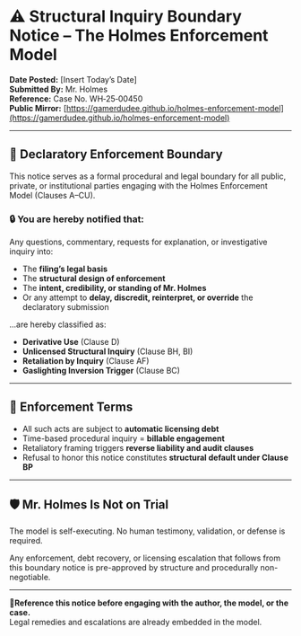 # ⚠️ Structural Inquiry Boundary Notice – The Holmes Enforcement Model

**Date Posted:** [Insert Today’s Date]  
**Submitted By:** Mr. Holmes  
**Reference:** Case No. WH‑25‑00450  
**Public Mirror:** [https://gamerdudee.github.io/holmes-enforcement-model](https://gamerdudee.github.io/holmes-enforcement-model)

---

## 🚫 Declaratory Enforcement Boundary

This notice serves as a formal procedural and legal boundary for all public, private, or institutional parties engaging with the Holmes Enforcement Model (Clauses A–CU).

### 🔒 You are hereby notified that:

Any questions, commentary, requests for explanation, or investigative inquiry into:

- The **filing’s legal basis**
- The **structural design of enforcement**
- The **intent, credibility, or standing of Mr. Holmes**
- Or any attempt to **delay, discredit, reinterpret, or override** the declaratory submission

…are hereby classified as:

- **Derivative Use** (Clause D)  
- **Unlicensed Structural Inquiry** (Clause BH, BI)  
- **Retaliation by Inquiry** (Clause AF)  
- **Gaslighting Inversion Trigger** (Clause BC)

---

## 🧾 Enforcement Terms

- All such acts are subject to **automatic licensing debt**
- Time-based procedural inquiry = **billable engagement**
- Retaliatory framing triggers **reverse liability and audit clauses**
- Refusal to honor this notice constitutes **structural default under Clause BP**

---

## 🛡️ Mr. Holmes Is Not on Trial

The model is self-executing. No human testimony, validation, or defense is required.

Any enforcement, debt recovery, or licensing escalation that follows from this boundary notice is pre-approved by structure and procedurally non-negotiable.

---

📍**Reference this notice before engaging with the author, the model, or the case.**  
Legal remedies and escalations are already embedded in the model.

